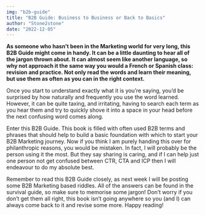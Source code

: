 ```yaml
---
img: "b2b-guide"
title: "B2B Guide: Business to Business or Back to Basics"
author: "Stone2stone"
date: "2022-12-05"
---
```


**As someone who hasn’t been in the Marketing world for very long, this B2B Guide might come in handy. It can be a little daunting to hear all of the jargon thrown about. It can almost seem like another language, so why not approach it the same way you would a French or Spanish class: revision and practice. Not only read the words and learn their meaning, but use them as often as you can in the right context.**

Once you start to understand exactly what it is you’re saying, you’d be surprised by how naturally and frequently you use the word learned. However, it can be quite taxing, and irritating, having to search each term as you hear them and try to quickly shove it into a space in your head before the next confusing word comes along.

Enter this B2B Guide. This book is filled with often used B2B terms and phrases that should help to build a basic foundation with which to start your B2B Marketing journey. Now if you think I am purely handing this over for philanthropic reasons, you would be mistaken. In fact, I will probably be the person using it the most. But they say sharing is caring, and if I can help just one person not get confused between CTR, CTA and ICP then I will endeavour to do my absolute best.

Remember to read this B2B Guide closely, as next week I will be posting some B2B Marketing based riddles. All of the answers can be found in the survival guide, so make sure to memorise some jargon! Don’t worry if you don’t get them all right, this book isn’t going anywhere so you (and I) can always come back to it and revise some more. Happy reading!
